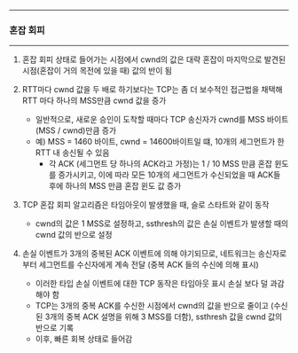 -----
### 혼잡 회피
-----
1. 혼잡 회피 상태로 들어가는 시점에서 cwnd의 값은 대략 혼잡이 마지막으로 발견된 시점(혼잡이 거의 목전에 있을 때) 값의 반이 됨
2. RTT마다 cwnd 값을 두 배로 하기보다는 TCP는 좀 더 보수적인 접근법을 채택해 RTT 마다 하나의 MSS만큼 cwnd 값을 증가
   - 일반적으로, 새로운 승인이 도착할 때마다 TCP 송신자가 cwnd를 MSS 바이트(MSS / cwnd)만큼 증가
   - 예) MSS = 1460 바이트, cwnd = 14600바이트일 떄, 10개의 세그먼트가 한 RTT 내 송신될 수 있음
     + 각 ACK (세그먼트 당 하나의 ACK라고 가정)는 1 / 10 MSS 만큼 혼잡 윈도를 증가시키고, 이에 따라 모든 10개의 세그먼트가 수신되었을 때 ACK들 후에 하나의 MSS 만큼 혼잡 윈도 값 증가

3. TCP 혼잡 회피 알고리즘은 타임아웃이 발생했을 때, 슬로 스타트와 같이 동작
   - cwnd의 값은 1 MSS로 설정하고, ssthresh의 값은 손실 이벤트가 발생할 때의 cwnd 값의 반으로 설정

4. 손실 이벤트가 3개의 중복된 ACK 이벤트에 의해 야기되므로, 네트워크는 송신자로부터 세그먼트를 수신자에게 계속 전달 (중복 ACK 들의 수신에 의해 표시)
   - 이러한 타입 손실 이벤트에 대한 TCP 동작은 타임아웃 표시 손실 보다 덜 과감해야 함
   - TCP는 3개의 중복 ACK를 수신한 시점에서 cwnd의 값을 반으로 줄이고 (수신된 3개의 중복 ACK 설명을 위해 3 MSS를 더함), ssthresh 값을 cwnd 값의 반으로 기록
   - 이후, 빠른 회복 상태로 들어감
